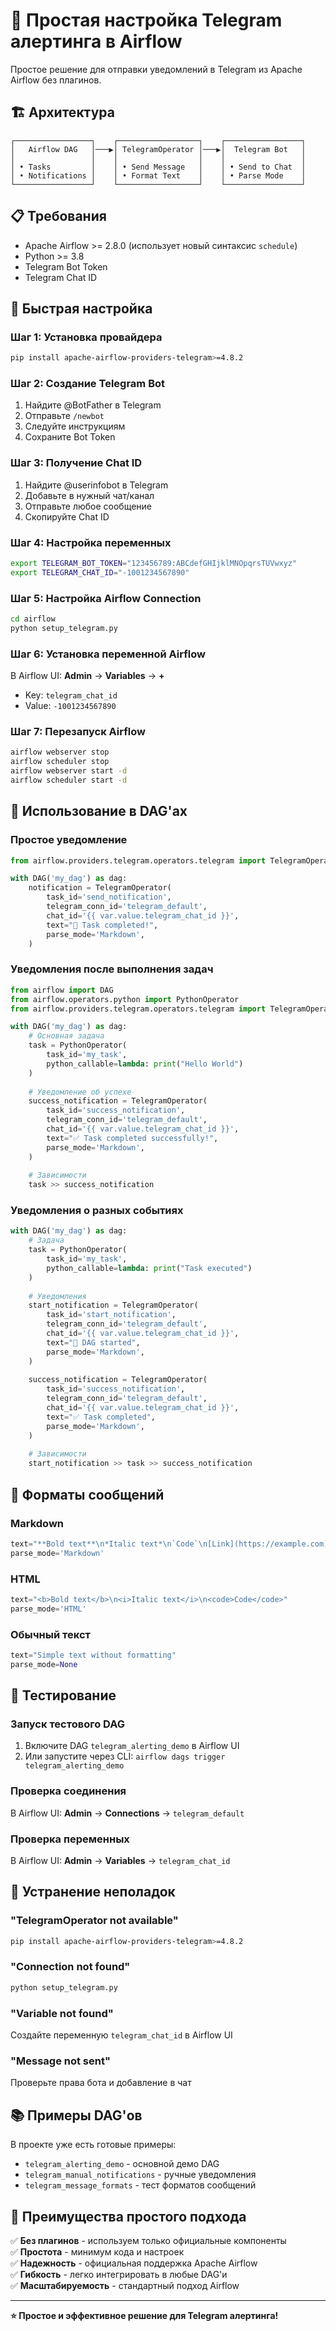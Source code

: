 # 📱 Простая настройка Telegram алертинга в Airflow

Простое решение для отправки уведомлений в Telegram из Apache Airflow без плагинов.

## 🏗️ Архитектура

```
┌─────────────────┐    ┌──────────────────┐    ┌─────────────────┐
│   Airflow DAG   │───▶│ TelegramOperator │───▶│  Telegram Bot   │
│                 │    │                  │    │                 │
│ • Tasks         │    │ • Send Message   │    │ • Send to Chat  │
│ • Notifications │    │ • Format Text    │    │ • Parse Mode    │
└─────────────────┘    └──────────────────┘    └─────────────────┘
```

## 📋 Требования

- Apache Airflow >= 2.8.0 (использует новый синтаксис `schedule`)
- Python >= 3.8
- Telegram Bot Token
- Telegram Chat ID

## 🚀 Быстрая настройка

### Шаг 1: Установка провайдера
```bash
pip install apache-airflow-providers-telegram>=4.8.2
```

### Шаг 2: Создание Telegram Bot
1. Найдите @BotFather в Telegram
2. Отправьте `/newbot`
3. Следуйте инструкциям
4. Сохраните Bot Token

### Шаг 3: Получение Chat ID
1. Найдите @userinfobot в Telegram
2. Добавьте в нужный чат/канал
3. Отправьте любое сообщение
4. Скопируйте Chat ID

### Шаг 4: Настройка переменных
```bash
export TELEGRAM_BOT_TOKEN="123456789:ABCdefGHIjklMNOpqrsTUVwxyz"
export TELEGRAM_CHAT_ID="-1001234567890"
```

### Шаг 5: Настройка Airflow Connection
```bash
cd airflow
python setup_telegram.py
```

### Шаг 6: Установка переменной Airflow
В Airflow UI: **Admin** → **Variables** → **+**
- Key: `telegram_chat_id`
- Value: `-1001234567890`

### Шаг 7: Перезапуск Airflow
```bash
airflow webserver stop
airflow scheduler stop
airflow webserver start -d
airflow scheduler start -d
```

## 🔧 Использование в DAG'ах

### Простое уведомление
```python
from airflow.providers.telegram.operators.telegram import TelegramOperator

with DAG('my_dag') as dag:
    notification = TelegramOperator(
        task_id='send_notification',
        telegram_conn_id='telegram_default',
        chat_id='{{ var.value.telegram_chat_id }}',
        text="🎉 Task completed!",
        parse_mode='Markdown',
    )
```

### Уведомления после выполнения задач
```python
from airflow import DAG
from airflow.operators.python import PythonOperator
from airflow.providers.telegram.operators.telegram import TelegramOperator

with DAG('my_dag') as dag:
    # Основная задача
    task = PythonOperator(
        task_id='my_task',
        python_callable=lambda: print("Hello World")
    )
    
    # Уведомление об успехе
    success_notification = TelegramOperator(
        task_id='success_notification',
        telegram_conn_id='telegram_default',
        chat_id='{{ var.value.telegram_chat_id }}',
        text="✅ Task completed successfully!",
        parse_mode='Markdown',
    )
    
    # Зависимости
    task >> success_notification
```

### Уведомления о разных событиях
```python
with DAG('my_dag') as dag:
    # Задача
    task = PythonOperator(
        task_id='my_task',
        python_callable=lambda: print("Task executed")
    )
    
    # Уведомления
    start_notification = TelegramOperator(
        task_id='start_notification',
        telegram_conn_id='telegram_default',
        chat_id='{{ var.value.telegram_chat_id }}',
        text="🚀 DAG started",
        parse_mode='Markdown',
    )
    
    success_notification = TelegramOperator(
        task_id='success_notification',
        telegram_conn_id='telegram_default',
        chat_id='{{ var.value.telegram_chat_id }}',
        text="✅ Task completed",
        parse_mode='Markdown',
    )
    
    # Зависимости
    start_notification >> task >> success_notification
```

## 📱 Форматы сообщений

### Markdown
```python
text="**Bold text**\n*Italic text*\n`Code`\n[Link](https://example.com)"
parse_mode='Markdown'
```

### HTML
```python
text="<b>Bold text</b>\n<i>Italic text</i>\n<code>Code</code>"
parse_mode='HTML'
```

### Обычный текст
```python
text="Simple text without formatting"
parse_mode=None
```

## 🧪 Тестирование

### Запуск тестового DAG
1. Включите DAG `telegram_alerting_demo` в Airflow UI
2. Или запустите через CLI: `airflow dags trigger telegram_alerting_demo`

### Проверка соединения
В Airflow UI: **Admin** → **Connections** → `telegram_default`

### Проверка переменных
В Airflow UI: **Admin** → **Variables** → `telegram_chat_id`

## 🚨 Устранение неполадок

### "TelegramOperator not available"
```bash
pip install apache-airflow-providers-telegram>=4.8.2
```

### "Connection not found"
```bash
python setup_telegram.py
```

### "Variable not found"
Создайте переменную `telegram_chat_id` в Airflow UI

### "Message not sent"
Проверьте права бота и добавление в чат

## 📚 Примеры DAG'ов

В проекте уже есть готовые примеры:
- `telegram_alerting_demo` - основной демо DAG
- `telegram_manual_notifications` - ручные уведомления
- `telegram_message_formats` - тест форматов сообщений

## 🎯 Преимущества простого подхода

✅ **Без плагинов** - используем только официальные компоненты  
✅ **Простота** - минимум кода и настроек  
✅ **Надежность** - официальная поддержка Apache Airflow  
✅ **Гибкость** - легко интегрировать в любые DAG'и  
✅ **Масштабируемость** - стандартный подход Airflow  

---

**⭐ Простое и эффективное решение для Telegram алертинга!**
